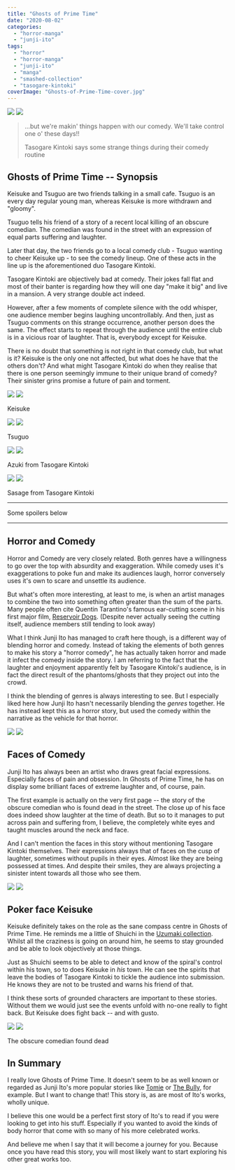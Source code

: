 ```yaml
---
title: "Ghosts of Prime Time"
date: "2020-08-02"
categories: 
  - "horror-manga"
  - "junji-ito"
tags: 
  - "horror"
  - "horror-manga"
  - "junji-ito"
  - "manga"
  - "smashed-collection"
  - "tasogare-kintoki"
coverImage: "Ghosts-of-Prime-Time-cover.jpg"
---
```


[![](images/Ghosts-of-Prime-Time-cover-688x1024.jpg)](images/Ghosts-of-Prime-Time-cover.jpg)
[![](images/Ghosts-of-Prime-Time-cover-688x1024.jpg)](images/Ghosts-of-Prime-Time-cover.jpg)

> ...but we're makin' things happen with our comedy. We'll take control one o' these days!!
> 
> Tasogare Kintoki says some strange things during their comedy routine

## Ghosts of Prime Time -- Synopsis

Keisuke and Tsuguo are two friends talking in a small cafe. Tsuguo is an every day regular young man, whereas Keisuke is more withdrawn and "gloomy".

Tsuguo tells his friend of a story of a recent local killing of an obscure comedian. The comedian was found in the street with an expression of equal parts suffering and laughter.

Later that day, the two friends go to a local comedy club - Tsuguo wanting to cheer Keisuke up - to see the comedy lineup. One of these acts in the line up is the aforementioned duo Tasogare Kintoki.

Tasogare Kintoki are objectively bad at comedy. Their jokes fall flat and most of their banter is regarding how they will one day "make it big" and live in a mansion. A very strange double act indeed.

However, after a few moments of complete silence with the odd whisper, one audience member begins laughing uncontrollably. And then, just as Tsuguo comments on this strange occurrence, another person does the same. The effect starts to repeat through the audience until the entire club is in a vicious roar of laughter. That is, everybody except for Keisuke.

There is no doubt that something is not right in that comedy club, but what is it? Keisuke is the only one not affected, but what does he have that the others don't? And what might Tasogare Kintoki do when they realise that there is one person seemingly immune to their unique brand of comedy? Their sinister grins promise a future of pain and torment.

[![](images/Keisuke.jpg)](images/Keisuke.jpg)
[![](images/Keisuke.jpg)](images/Keisuke.jpg)

Keisuke

[![](images/Tsuguo.jpg)](images/Tsuguo.jpg)
[![](images/Tsuguo.jpg)](images/Tsuguo.jpg)

Tsuguo

[![](images/Azuki-from-Tasogare-Kintoki.jpg)](images/Azuki-from-Tasogare-Kintoki.jpg)
[![](images/Azuki-from-Tasogare-Kintoki.jpg)](images/Azuki-from-Tasogare-Kintoki.jpg)

Azuki from Tasogare Kintoki

[![](images/Sasage-from-Tasogare-Kintoki.jpg)](images/Sasage-from-Tasogare-Kintoki.jpg)
[![](images/Sasage-from-Tasogare-Kintoki.jpg)](images/Sasage-from-Tasogare-Kintoki.jpg)

Sasage from Tasogare Kintoki

* * *

Some spoilers below

* * *

## Horror and Comedy

Horror and Comedy are very closely related. Both genres have a willingness to go over the top with absurdity and exaggeration. While comedy uses it's exaggerations to poke fun and make its audiences laugh, horror conversely uses it's own to scare and unsettle its audience.

But what's often more interesting, at least to me, is when an artist manages to combine the two into something often greater than the sum of the parts. Many people often cite Quentin Tarantino's famous ear-cutting scene in his first major film, [Reservoir Dogs](https://en.wikipedia.org/wiki/Reservoir_Dogs). (Despite never actually seeing the cutting itself, audience members still tending to look away)

What I think Junji Ito has managed to craft here though, is a different way of blending horror and comedy. Instead of taking the elements of both genres to make his story a "horror comedy", he has actually taken horror and made it infect the comedy inside the story. I am referring to the fact that the laughter and enjoyment apparently felt by Tasogare Kintoki's audience, is in fact the direct result of the phantoms/ghosts that they project out into the crowd.

I think the blending of genres is always interesting to see. But I especially liked here how Junji Ito hasn't necessarily blending the _genres_ together. He has instead kept this as a horror story, but used the comedy within the narrative as the vehicle for that horror.

[![](images/The-blank-eyed-stare-of-Tasogare-Kintoki.jpg)](images/The-blank-eyed-stare-of-Tasogare-Kintoki.jpg)
[![](images/The-blank-eyed-stare-of-Tasogare-Kintoki.jpg)](images/The-blank-eyed-stare-of-Tasogare-Kintoki.jpg)

## Faces of Comedy

Junji Ito has always been an artist who draws great facial expressions. Especially faces of pain and obsession. In Ghosts of Prime Time, he has on display some brilliant faces of extreme laughter and, of course, pain.

The first example is actually on the very first page -- the story of the obscure comedian who is found dead in the street. The close up of his face does indeed show laughter at the time of death. But so to it manages to put across pain and suffering from, I believe, the completely white eyes and taught muscles around the neck and face.

And I can't mention the faces in this story without mentioning Tasogare Kintoki themselves. Their expressions always that of faces on the cusp of laughter, sometimes without pupils in their eyes. Almost like they are being possessed at times. And despite their smiles, they are always projecting a sinister intent towards all those who see them.

[![](images/The-audience-cant-stop-laughing.jpg)](images/The-audience-cant-stop-laughing.jpg)
[![](images/The-audience-cant-stop-laughing.jpg)](images/The-audience-cant-stop-laughing.jpg)

## Poker face Keisuke

Keisuke definitely takes on the role as the sane compass centre in Ghosts of Prime Time. He reminds me a little of Shuichi in the [Uzumaki collection](https://junjiitomanga.com/tag/uzumaki/). Whilst all the craziness is going on around him, he seems to stay grounded and be able to look objectively at those things.

Just as Shuichi seems to be able to detect and know of the spiral's control within his town, so to does Keisuke in _his_ town. He can see the spirits that leave the bodies of Tasogare Kintoki to tickle the audience into submission. He knows they are not to be trusted and warns his friend of that.

I think these sorts of grounded characters are important to these stories. Without them we would just see the events unfold with no-one really to fight back. But Keisuke does fight back -- and with gusto.

[![](images/The-obscure-comedian-found-dead.jpg)](images/The-obscure-comedian-found-dead.jpg)
[![](images/The-obscure-comedian-found-dead.jpg)](images/The-obscure-comedian-found-dead.jpg)

The obscure comedian found dead

## In Summary

I really love Ghosts of Prime Time. It doesn't seem to be as well known or regarded as Junji Ito's more popular stories like [Tomie](https://junjiitomanga.com/tag/tomie-collection/) or [The Bully](https://junjiitomanga.com/the-bully/), for example. But I want to change that! This story is, as are most of Ito's works, wholly unique.

I believe this one would be a perfect first story of Ito's to read if you were looking to get into his stuff. Especially if you wanted to avoid the kinds of body horror that come with so many of his more celebrated works.

And believe me when I say that it will become a journey for you. Because once you have read this story, you will most likely want to start exploring his other great works too.
